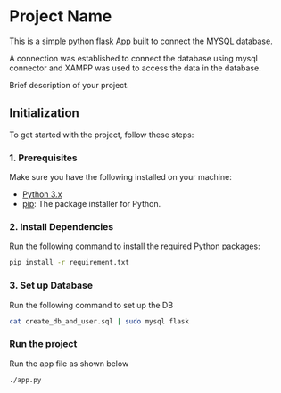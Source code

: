# Project Name

This is a simple python flask App built to connect the MYSQL database. 

A connection was established to connect the database using mysql connector and XAMPP was used to access the data in the database.

Brief description of your project.

## Initialization

To get started with the project, follow these steps:

### 1. Prerequisites

Make sure you have the following installed on your machine:

- [Python 3.x](https://www.python.org/downloads/)
- [pip](https://pip.pypa.io/en/stable/installation/): The package installer for Python.

### 2. Install Dependencies

Run the following command to install the required Python packages:

```bash
pip install -r requirement.txt
```

### 3. Set up Database

Run the following command to set up the DB

``` bash
cat create_db_and_user.sql | sudo mysql flask
```

### Run the project

Run the app file as shown below
```bash
./app.py
```


